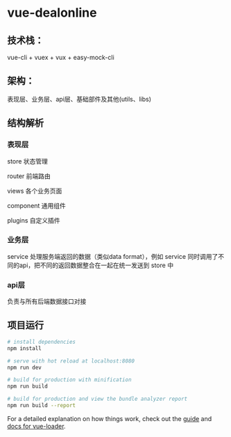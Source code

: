 # vue-dealonline

## 技术栈：
vue-cli + vuex + vux + easy-mock-cli
## 架构：
表现层、业务层、api层、基础部件及其他(utils、libs)
## 结构解析
### 表现层
store             状态管理

router          前端路由

views           各个业务页面

component  通用组件

plugins         自定义插件

### 业务层
service 处理服务端返回的数据（类似data format），例如 service 同时调用了不同的api，把不同的返回数据整合在一起在统一发送到 store 中

### api层
负责与所有后端数据接口对接

## 项目运行

``` bash
# install dependencies
npm install

# serve with hot reload at localhost:8080
npm run dev

# build for production with minification
npm run build

# build for production and view the bundle analyzer report
npm run build --report
```

For a detailed explanation on how things work, check out the [guide](http://vuejs-templates.github.io/webpack/) and [docs for vue-loader](http://vuejs.github.io/vue-loader).

